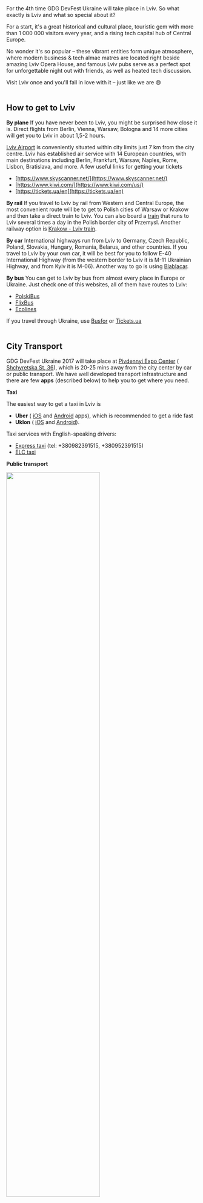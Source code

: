 <br/>
<br/>
For the 4th time GDG DevFest Ukraine will take place in Lviv. So what exactly is Lviv and what so special about it?

For a start, it&#39;s a great historical and cultural place, touristic gem with more than 1 000 000 visitors every year, and a rising tech capital hub of Central Europe.

No wonder it&#39;s so popular – these vibrant entities form unique atmosphere, where modern business &amp; tech almae matres are located right beside amazing Lviv Opera House, and famous Lviv pubs serve as a perfect spot for unforgettable night out with friends, as well as heated tech discussion.

Visit Lviv once and you&#39;ll fall in love with it – just like we are 😄
<br/>
<br/>

## **How to get to Lviv**

**By plane**
If you have never been to Lviv, you might be surprised how close it is. Direct flights from Berlin, Vienna, Warsaw, Bologna and 14 more cities will get you to Lviv in about 1,5-2 hours.

 [Lviv Airport](http://lwo.aero/) is conveniently situated within city limits just 7 km from the city centre. Lviv has established air service with 14 European countries, with main destinations including Berlin, Frankfurt, Warsaw, Naples, Rome, Lisbon, Bratislava, and more.
A few useful links for getting your tickets
 - [https://www.skyscanner.net/](https://www.skyscanner.net/)
 - [https://www.kiwi.com/](https://www.kiwi.com/us/)
 - [https://tickets.ua/en](https://tickets.ua/en)

**By rail**
If you travel to Lviv by rail from Western and Central Europe, the most convenient route will be to get to Polish cities of Warsaw or Krakow and then take a direct train to Lviv. You can also board a [train](http://www.polrail.com/en/en/lviv-kiev-train-travel) that runs to Lviv several times a day in the Polish border city of Przemysl.
Another railway option is [Krakow - Lviv train](https://czech-transport.com/index.php?train=2376&amp;lang=en).


**By car**
International highways run from Lviv to Germany, Czech Republic, Poland, Slovakia, Hungary, Romania, Belarus, and other countries. If you travel to Lviv by your own car, it will be best for you to follow E-40 International Highway (from the western border to Lviv it is M-11 Ukrainian Highway, and from Kyiv it is M-06). Another way to go is using [Blablacar](http://blablacar.com).

**By bus**
You can get to Lviv by bus from almost every place in Europe or Ukraine. Just check one of this websites, all of them have routes to Lviv:

- [PolskiBus](http://www.polskibus.com/en/index.htm)
- [FlixBus](https://www.flixbus.com/)
- [Ecolines](https://ecolines.net/)

If you travel through Ukraine, use [Busfor](https://busfor.ua/) or [Tickets.ua](https://bus.tickets.ua/)
<br/>
<br/>

## **City Transport**

GDG DevFest Ukraine 2017 will take place at [Pivdennyi Expo Center](http://www.pivdennij.com/mahazyn/index/index/shop/1572/) ( [Shchyretska St, 36](https://goo.gl/maps/TbUnMJyiNYt)), which is 20-25 mins away from the city center by car or public transport. We have well developed transport infrastructure and there are few **apps** (described below) to help you to get where you need.

**Taxi**

The easiest way to get a taxi in Lviv is 
- **Uber** ( [iOS](https://itunes.apple.com/us/app/uber/id368677368) and [Android](https://play.google.com/store/apps/details?hl=en&amp;id=com.ubercab) apps), which is recommended to get a ride fast
- **Uklon** ( [iOS](https://itunes.apple.com/ua/app/id654646098) and [Android](https://play.google.com/store/apps/details?id=ua.com.uklontaxi)).

Taxi services with English-speaking drivers:

- [Express taxi](http://lviv.express-taxi.ua/en/) (tel: +380982391515, +380952391515)
- [ELC taxi](http://www.elc.com.ua/)

**Public transport**

<img src="/images/posts/lviv1.jpg" style="width: 70%;"/>

Besides Google maps, you can use [EasyWay](https://www.eway.in.ua/ua/cities/lviv) (web or mobile version for [iOS](https://itunes.apple.com/ru/app/easyway/id610471209) and [Android](https://play.google.com/store/apps/details?id=com.eway)): the app will build for you the best route (including walking).
<br/>
<br/>

## **Explore Lviv …. and fall in love with it**

_Disclaimer: all the materials in this article are taken from personal prefers of the authors and do not have any advertisement background._

Congratulations, you came to Lviv: the touristic pearl of Ukraine!
As DevFest will be held on Friday/Saturday, we strongly recommend you to stay for weekend  and enjoy all amazing things and places Lviv has to offer.

<img src="/images/posts/lviv2.jpg" style="width: 70%;"/>
<div style="text-align:center;">_Panorama of the city center_</div>


The most important thing in Lviv is to take a walk with eyes wide opened, as there is charmful architecture in the old city. Pay attention to numerous statues, beautiful churches and small streets with pavement stones. Take [Free Walking Tour](file:///h) (we personally love it and usually take it everywhere we travel) or [Lviv Night Guard](http://www.kumpel-tour.com/en/tours/nichna-varta-Lvova/) tour to hear more about the history, legends and mystical stories of the city.

Don&#39;t miss a chance to see **breathtaking panorama** from the [High Castle](https://goo.gl/maps/SxU7S5ynszQ2), [Town Hall](https://goo.gl/maps/qdGLVHSCX842) or [Olga and Elizabeth church](https://goo.gl/maps/q2JV1gZWvkS2) (just don&#39;t forget to check working hours). Somewhere around the middle of that stairs you might start to think that wasn&#39;t such a good idea

### 😄  but when you finally reach top, the view (and those Instagram photos!) is totally worth it :)

<img src="/images/posts/lviv3.jpg" style="width: 70%;"/>
<div style="text-align:center;">_Olga and Elizabeth church_</div>

<br/>
### **Cuisine**

Many people say Lviv is a perfect place for culinary tourism :)

One of the strongest touristic attractions in Lviv are its thematic restaurants and cafes with  tasty cuisine combined with special story and decorations. For a start check [FEST](http://www.fest.lviv.ua/en/restaurants/) and [Kumpel Group](http://kumpelgroup.com/en/restaurant/) chains for more information. Any gourmet will be satisfied: there is a big of variety traditional and modern dishes, wonderful desserts, bakery, and, of course, **special trio: craft beer, handmade chocolate and coffee**.

<img src="/images/posts/lviv4.jpg" style="width: 70%;"/>
<div style="text-align:center;">_Try original Lviv strudel and syrnyk (cheesecake)_</div>

<br/>
### **Music**

Don&#39;t miss a chance to listen to live music: such cafes as [Coffee manufacture](https://www.facebook.com/coffeemanufacture), [Opera Underground](https://www.facebook.com/livyjbereh), [Kupitsa](https://www.facebook.com/kupitsa/) and [Pravda](https://www.facebook.com/PravdaLviv/) invite music bands on the weekends. Or listen to jazz in [Libraria](http://libraria.com.ua/en/) and [Dzyga](https://www.facebook.com/DzygaLviv/).

<img src="/images/posts/lviv6.jpg" style="width: 70%;"/>
<div style="text-align:center;">_Drink delicious coffee and enjoy the live music in cozy atmosphere_</div>


If you enjoy classical music, take a special excursion [Music of Mirror Hall](http://opera.lviv.ua/en/affiche/muzy-ka-dzerkal-noyi-zaly/) in Opera, which includes a special tour through Opera theater and few compositions performed by masterly piano players. Also you may like [Lviv Philarmonic](http://www.philharmonia.lviv.ua/) with its rich repertoire.
<br/>
<br/>

### **Souvenirs**

Despite coffee and chocolate (we are sure you&#39;ll want to buy some for your friends) you can buy different handcrafts at flea market on the left side of the Opera theater known as [Vernissage](https://goo.gl/maps/zGtxsodQaWU2). As for yourself, the best souvenir you can get are **emotions**. Try to climb onto the High Castle, participate in a [quest](http://escapequest.net/lviv/l_en), challenge yourself with attempt to eat [1-meter sausage](https://www.tripadvisor.com/LocationPhotoDirectLink-g295377-d2036410-i158923149-Kumpel-Lviv_Lviv_Oblast.html) or rent a bike and explore one of our beautiful parks and you&#39;ll definitely remember Lviv and fall in love with it (as we are).

<img src="/images/posts/lviv7.jpeg" style="width: 70%;"/>
<div style="text-align:center;">_We have bike parades few times per year_</div>

We hope that you&#39;ll like your stay in our city and will want to come back again and again. See you soon at GDG DevFest Ukraine 2017!
<br/>
<br/>
<br/>

**Useful sources:**

- [https://www.lonelyplanet.com/ukraine/western-ukraine/lviv/travel-tips-and-articles/cathedrals-and-coffeehouses-two-days-in-lviv/40625c8c-8a11-5710-a052-1479d276d8f4](https://www.lonelyplanet.com/ukraine/western-ukraine/lviv/travel-tips-and-articles/cathedrals-and-coffeehouses-two-days-in-lviv/40625c8c-8a11-5710-a052-1479d276d8f4)
- [https://www.facebook.com/lviv1256/posts/1399856673400092:0](https://www.facebook.com/lviv1256/posts/1399856673400092:0)
- [http://monkeysandmountains.com/travel-lviv-ukraine-2](http://monkeysandmountains.com/travel-lviv-ukraine-2)
- [http://lviv.travel/en/about\_lviv/howtoget](http://lviv.travel/en/about_lviv/howtoget)

 